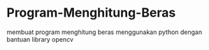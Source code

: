 # Program-Menghitung-Beras
membuat program menghitung beras menggunakan python dengan bantuan library opencv
